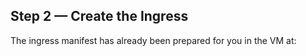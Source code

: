 ## Step 2 — Create the Ingress

The ingress manifest has already been prepared for you in the VM at:

